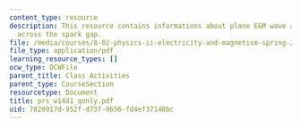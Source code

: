 ```yaml
---
content_type: resource
description: This resource contains informations about plane E&M wave and current
  across the spark gap.
file: /media/courses/8-02-physics-ii-electricity-and-magnetism-spring-2007/7820917d952fd73f9656fd4ef37148bc_prs_w14d1_qonly.pdf
file_type: application/pdf
learning_resource_types: []
ocw_type: OCWFile
parent_title: Class Activities
parent_type: CourseSection
resourcetype: Document
title: prs_w14d1_qonly.pdf
uid: 7820917d-952f-d73f-9656-fd4ef37148bc
---
```

